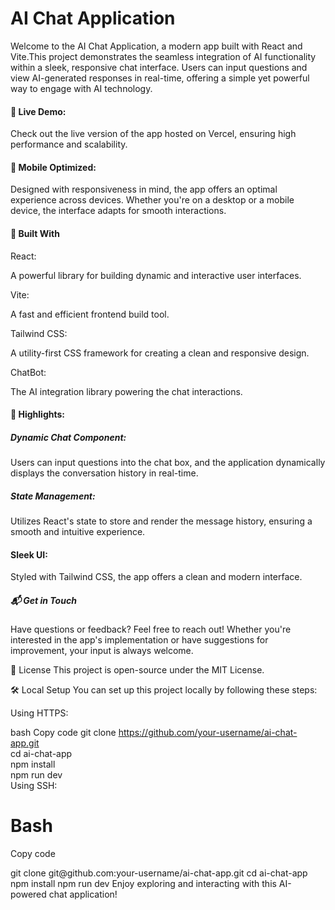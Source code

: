 <h1>AI Chat Application</h1>
<p>
Welcome to the AI Chat Application, a modern app built with <a>React</a> and <a>Vite.</a>This project demonstrates the seamless integration of AI functionality within a sleek, responsive chat interface. Users can input questions and view AI-generated responses in real-time, offering a simple yet powerful way to engage with AI technology.
</p>
  
<h4>🚀 Live Demo:</h4>
<p>Check out the live version of the app hosted on Vercel, ensuring high performance and scalability.
</p>

<h4>📱 Mobile Optimized:</h4>
<p>
Designed with responsiveness in mind, the app offers an optimal experience across devices. Whether you're on a desktop or a mobile device, the interface adapts for smooth interactions.
</p>

<h4>🔧 Built With</h4>
<a>React:</a><p>A powerful library for building dynamic and interactive user interfaces.</p>
<ha>Vite:</a><p>A fast and efficient frontend build tool.</p>
<a>Tailwind CSS:</a></h5><p>A utility-first CSS framework for creating a clean and responsive design.</p>
<a>ChatBot:</a></h4><p>The AI integration library powering the chat interactions.</p>
<h4><a>🎥 Highlights:</a></h4>
<h5>Dynamic Chat Component:</h5><p>Users can input questions into the chat box, and the application dynamically displays the conversation history in real-time.</p>
<h5>State Management:</h5><p>Utilizes React's state to store and render the message history, ensuring a smooth and 
intuitive experience.</p>
<h4>Sleek UI:</h4> <p> Styled with Tailwind CSS, the app offers a clean and modern interface.</p>

<h5>📬 Get in Touch</h5>
<p>Have questions or feedback? Feel free to reach out! Whether you're interested in the app's implementation or have suggestions for improvement, your input is always welcome.</p>

📜 License
This project is open-source under the MIT License.

🛠️ Local Setup
You can set up this project locally by following these steps:

Using HTTPS:
<p>
  
bash
Copy code
git clone https://github.com/your-username/ai-chat-app.git  
cd ai-chat-app  
npm install  
npm run dev  
Using SSH:
</p>

<h1>Bash</h1>
  
<p>
Copy code
</p>
git clone git@github.com:your-username/ai-chat-app.git  
cd ai-chat-app  
npm install  
npm run dev  
Enjoy exploring and interacting with this AI-powered chat application!
